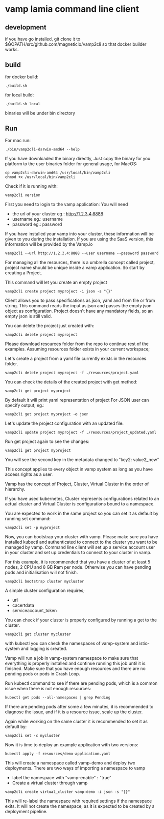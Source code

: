 # vamp lamia command line client

## development
if you have go installed,
git clone it to $GOPATH/src/github.com/magneticio/vamp2cli
so that docker builder works.

## build

for docker build:
```
./build.sh
```
for local build:
```
./build.sh local
```

binaries will be under bin directory

## Run
For mac run:
```
./bin/vamp2cli-darwin-amd64 --help
```

If you have downloaded the binary directly, Just copy the binary for you platform to the user binaries folder for general usage, for MacOS:

```
cp vamp2cli-darwin-amd64 /usr/local/bin/vamp2cli
chmod +x /usr/local/bin/vamp2cli
```

Check if it is running with:
```
vamp2cli version
```

First you need to login to the vamp application:
You will need
  - the url of your cluster eg.: http://1.2.3.4:8888
  - username eg.: username
  - password eg.: password

If you have installed your vamp into your cluster, these information will be given to you during the installation.
If you are using the SaaS version, this information will be provided by the Vamp.io

```
vamp2cli --url http://1.2.3.4:8888 --user username --password password
```

For managing all the resources, there is a umbrella concept called project, project name should be unique inside a vamp application. So start by creating a Project.

This command will let you create an empty project
```
vamp2cli create project myproject -i json -s "{}"
```

Client allows you to pass specifications as json, yaml and from file or from string. This command reads the input as json and passes the empty json object as configuration. Project doesn't have any mandatory fields, so an empty json is still valid.

You can delete the project just created with:

```
vamp2cli delete project myproject
```

Please download resources folder from the repo to continue rest of the examples.
Assuming resources folder exists in your current workspace;

Let's create a project from a yaml file currently exists in the resources folder.

```
vamp2cli delete project myproject -f ./resources/project.yaml
```

You can check the details of the created project with get method:

```
vamp2cli get project myproject
```

By default it will print yaml representation of project
For JSON user can specify output, eg.:

```
vamp2cli get project myproject -o json
```

Let's update the project configuration with an updated file.

```
vamp2cli update project myproject -f ./resources/project_updated.yaml
```

Run get project again to see the changes:

```
vamp2cli get project myproject
```
You will see the second key in the metadata changed to
"key2: value2_new"

This concept applies to every object in vamp system as long as you have access rights as a user.

Vamp has the concept of Project, Cluster, Virtual Cluster in the order of hierarchy.

If you have used kubernetes, Cluster represents configurations related to an actual cluster and Virtual Cluster is configurations bound to a namespace.

You are expected to work in the same project so you can set it as default by running set command:

```
vamp2cli set -p myproject
```

Now, you can bootstrap your cluster with vamp.
Please make sure you have installed kubectl and authenticated to connect to the cluster you want to be managed by vamp. Command line client will set up a service account user in your cluster and set up credentials to connect to your cluster in vamp.

For this example, it is recommended that you have a cluster of at least 5 nodes, 2 CPU and 8 GB Ram per node. Otherwise you can have pending pods and initialisation will not finish.

```
vamp2cli bootstrap cluster mycluster
```

A simple cluster configuration requires;
- url
- cacertdata
- serviceaccount_token

You can check if your cluster is properly configured by running a get to the cluster.

```
vamp2cli get cluster mycluster
```

with kubectl you can check the namespaces of vamp-system and istio-system and logging is created.

Vamp will run a job in vamp-system namespace to make sure that everything is properly installed and continue running this job until it is finished. Make sure that you have enough resources and there are no pending pods or pods in Crash Loop.

Run kubectl command to see if there are pending pods, which is a common issue when there is not enough resources:

```
kubectl get pods --all-namespaces | grep Pending
```
If there are pending pods after some a few minutes, it is recommended to diagnose the issue, and if it is a resource issue, scale up the cluster.

Again while working on the same cluster it is recommended to set it as default by:

```
vamp2cli set -c mycluster
```

Now it is time to deploy an example application with two versions:
```
kubectl apply -f resources/demo-application.yaml
```

This will create a namespace called vamp-demo and deploy two deployments. There are two ways of importing a namespace to vamp
- label the namespace with "vamp-enable" : "true"
- Create a virtual cluster through vamp


```
vamp2cli create virtual_cluster vamp-demo -i json -s "{}"
```

This will re-label the namespace with required settings if the namespace exits. It will not create the namespace, as it is expected to be created by a deployment pipeline.

